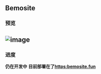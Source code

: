 ## Bemosite
### 预览
![image](https://github.com/Mengbooo/BemoSite/assets/143786942/e0f90a2e-d67a-44ab-bde7-2194b8bdab0a)
---
### 进度
**仍在开发中**
**目前部署在了<https:bemosite.fun>**
